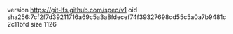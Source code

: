 version https://git-lfs.github.com/spec/v1
oid sha256:7cf2f7d39211716a69c5a3a8fdecef74f39327698cd55c5a0a7b9481c2c11bfd
size 1126
